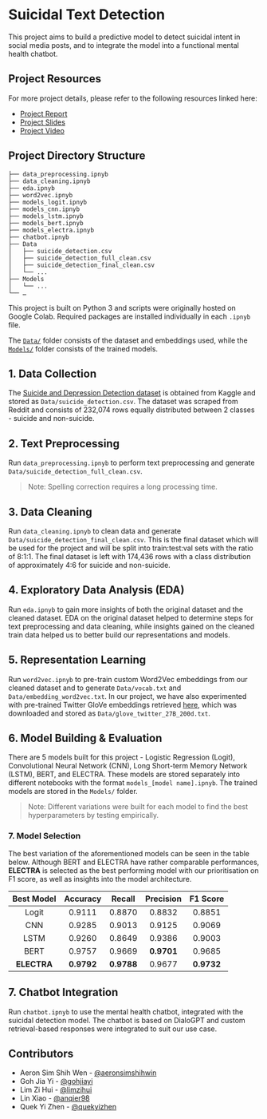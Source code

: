 # Suicidal Text Detection

This project aims to build a predictive model to detect suicidal intent in social media posts, and to integrate the model into a functional mental health chatbot.

## Project Resources
For more project details, please refer to the following resources linked here:
- [Project Report](https://docs.google.com/viewer?url=https://raw.githubusercontent.com/gohjiayi/suicidal-text-detection/master/docs/Suicidal-Text-Detection_Report.pdf)
- [Project Slides](https://docs.google.com/viewer?url=https://raw.githubusercontent.com/gohjiayi/suicidal-text-detection/master/docs/Suicidal-Text-Detection_Slides.pdf)
- [Project Video](https://youtu.be/RpvtJ32cqqA)

## Project Directory Structure
```
├── data_preprocessing.ipnyb
├── data_cleaning.ipnyb
├── eda.ipnyb
├── word2vec.ipnyb
├── models_logit.ipnyb
├── models_cnn.ipnyb
├── models_lstm.ipnyb
├── models_bert.ipnyb
├── models_electra.ipnyb
├── chatbot.ipnyb
├── Data
│   ├── suicide_detection.csv
│   ├── suicide_detection_full_clean.csv
│   ├── suicide_detection_final_clean.csv
│   └── ...
├── Models
│   └── ...
└── …
```
This project is built on Python 3 and scripts were originally hosted on Google Colab. Required packages are installed individually in each `.ipnyb` file.

The [`Data/`](https://drive.google.com/drive/folders/15wje4eEGWjxq15KlVl8EuDiq6bPlpobi?usp=sharing) folder consists of the dataset and embeddings used, while the [`Models/`](https://drive.google.com/drive/folders/1QH5wrcaaIBMM71Ozw53CyVd84zOWFlEQ?usp=sharing) folder consists of the trained models.

## 1. Data Collection
The [Suicide and Depression Detection dataset](https://www.kaggle.com/nikhileswarkomati/suicide-watch) is obtained from Kaggle and stored as `Data/suicide_detection.csv`. The dataset was scraped from Reddit and consists of 232,074 rows equally distributed between 2 classes - suicide and non-suicide.

## 2. Text Preprocessing
Run `data_preprocessing.ipnyb` to perform text preprocessing and generate `Data/suicide_detection_full_clean.csv`. 
> Note: Spelling correction requires a long processing time.

## 3. Data Cleaning
Run `data_cleaning.ipnyb` to clean data and generate `Data/suicide_detection_final_clean.csv`. This is the final dataset which will be used for the project and will be split into train:test:val sets with the ratio of 8:1:1. The final dataset is left with 174,436 rows with a class distribution of approximately 4:6 for suicide and non-suicide. 

## 4. Exploratory Data Analysis (EDA)
Run `eda.ipnyb` to gain more insights of both the original dataset and the cleaned dataset. EDA on the original dataset helped to determine steps for text preprocessing and data cleaning, while insights gained on the cleaned train data helped us to better build our representations and models.

## 5. Representation Learning
Run `word2vec.ipnyb` to pre-train custom Word2Vec embeddings from our cleaned dataset and to generate `Data/vocab.txt` and `Data/embedding_word2vec.txt`. In our project, we have also experimented with pre-trained Twitter GloVe embeddings retrieved [here](https://nlp.stanford.edu/projects/glove/), which was downloaded and stored as `Data/glove_twitter_27B_200d.txt`.

## 6. Model Building & Evaluation
There are 5 models built for this project - Logistic Regression (Logit), Convolutional Neural Network (CNN), Long Short-term Memory Network (LSTM), BERT, and ELECTRA. These models are stored separately into different notebooks with the format `models_[model name].ipnyb`. The trained models are stored in the `Models/` folder.
> Note: Different variations were built for each model to find the best hyperparameters by testing empirically.

### 7. Model Selection
The best variation of the aforementioned models can be seen in the table below. Although BERT and ELECTRA have rather comparable performances, **ELECTRA** is selected as the best performing model with our prioritisation on F1 score, as well as insights into the model architecture.

| Best Model | Accuracy | Recall | Precision | F1 Score |
|:---:|:---:|:---:|:---:|:---:|
| Logit | 0.9111 | 0.8870 | 0.8832 | 0.8851 |
| CNN | 0.9285 | 0.9013 | 0.9125 | 0.9069 |
| LSTM | 0.9260 | 0.8649 | 0.9386 | 0.9003 |
| BERT | 0.9757 | 0.9669 | **0.9701** | 0.9685 |
| **ELECTRA** | **0.9792** | **0.9788** | 0.9677 | **0.9732** |

## 7. Chatbot Integration
Run `chatbot.ipnyb` to use the mental health chatbot, integrated with the suicidal detection model. The chatbot is based on DialoGPT and custom retrieval-based responses were integrated to suit our use case.

## Contributors
- Aeron Sim Shih Wen - [@aeronsimshihwin](https://github.com/aeronsimshihwin)
- Goh Jia Yi - [@gohjiayi](https://github.com/gohjiayi)
- Lim Zi Hui - [@limzihui](https://github.com/limzihui)
- Lin Xiao - [@anqier98](https://github.com/anqier98)
- Quek Yi Zhen - [@quekyizhen](https://github.com/quekyizhen)
